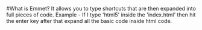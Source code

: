 #What is Emmet?
It allows you to type shortcuts that are then expanded into full pieces of code.
Example - If I type 'html5' inside the 'index.html' then hit the enter key after that expand all the basic code inside html code.